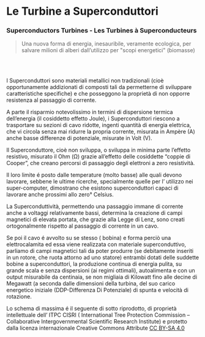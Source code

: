 # Le Turbine a Superconduttori
### Superconductors Turbines  - Les Turbines à Superconducteurs

> Una nuova forma di energia, inesauribile, veramente ecologica, per salvare milioni di alberi dall’utilizzo per "scopi energetici" (biomasse)

<br>
<br>

I Superconduttori sono materiali metallici non tradizionali (cioè opportunamente addizionati di composti tali da permetterne di sviluppare caratteristiche specifiche) e che posseggono la proprietà di non opporre resistenza al passaggio di corrente.

A parte il risparmio notevolissimo in termini di dispersione termica dell’energia (il cosiddetto effetto Joule), i Superconduttori riescono a trasportare su sezioni di cavo ridotte, ingenti quantità di energia elettrica, che vi circola senza mai ridurre la propria corrente, misurata in Ampère (A) anche basse differenze di potenziale, misurate in Volt (V).

Il Superconduttore, cioè non sviluppa, o sviluppa in minima parte l’effetto resistivo, misurato il Ohm (Ω) grazie all’effetto delle cosiddette “coppie di Cooper”, che creano percorsi di passaggio degli elettroni a zero resistività.

Il loro limite é posto dalle temperature (molto basse) alle quali devono lavorare, sebbene le ultime ricerche, specialmente quelle per l’ utilizzo nei super-computer, dimostrano che esistono superconduttori capaci di lavorare anche prossimi allo zero° Celsius.

La Superconduttività, permettendo una passaggio immane di corrente anche a voltaggi relativamente bassi, determina la creazione di campi magnetici di elevata portata, che grazie alla Legge di Lenz, sono creati ortogonalmente rispetto al passaggio di corrente in un cavo.

Se poi il cavo é avvolto su se stesso ( bobina) e forma perciò una elettrocalamita ed essa viene realizzata con materiale superconduttivo, parliamo di campi magnetici tali da poter produrre (se debitamente inseriti in un rotore, che ruota attorno ad uno statore) entrambi dotati delle suddette bobine a superconduttori, la produzione continua di energia pulita, su grande scala e senza dispersioni (ai regimi ottimali), autoalimenta e con un output misurabile da centinaia, se non migliaia di Kilowatt fino alle decine di Megawatt (a seconda dalle dimensioni della turbina, del suo carico energetico iniziale (DDP-Differenza Di Potenziale) di spunta e velocità di rotazione.

Lo schema di massima é il seguente di sotto riprodotto, di proprietà intellettuale dell’ ITPC CISRI ( International Tree Protection Commission – Collaborative Intergovernmental Scientific Research Institute) e protetto dalla licenza internazionale Creative Commons Attribute [CC BY-SA 4.0](https://creativecommons.org/licenses/by-sa/4.0/)
